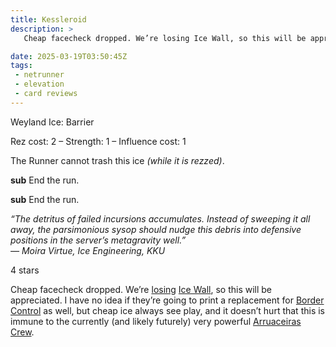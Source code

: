 ```yaml
---
title: Kessleroid
description: >
   Cheap facecheck dropped. We’re losing Ice Wall, so this will be appreciated. I have no idea if they’re going to print a replacement for Border Control as well, but cheap ice always see play, and it doesn’t hurt that this is immune to the currently (and likely futurely) very powerful Arruaceiras Crew.

date: 2025-03-19T03:50:45Z
tags:
 - netrunner
 - elevation
 - card reviews
---
```


<script type="module" src="/js/card-frame.js"></script>

<card-frame side="corp" stars="4" src="https://cdn.ewie.online/nsg-kessleroid.jpeg">

Weyland Ice: Barrier

Rez cost: 2 – Strength: 1 – Influence cost: 1

The Runner cannot trash this ice _(while it is rezzed)_.

**sub** End the run.

**sub** End the run. 

_“The detritus of failed incursions accumulates. Instead of sweeping it all
away, the parsimonious sysop should nudge this debris into defensive positions
in the server’s metagravity well.”_\
_—_ _Moira Virtue, Ice Engineering, KKU_

4 stars

</card-frame>

Cheap facecheck dropped. We’re
[losing](https://netrunnerdb.com/find/?q=f%3Aweyland-consortium+b%3Astandard-ban-list-24-12+z%3Arotation-2023+c%2133%7C32%7C30%7C26+s%3A%22barrier%22&sort=release-date&view=list&_locale=en)
[Ice Wall](https://netrunnerdb.com/en/card/31077), so this will be appreciated.
I have no idea if they’re going to print a replacement for
[Border Control](https://netrunnerdb.com/en/card/28005) as well, but cheap ice
always see play, and it doesn’t hurt that this is immune to the currently (and
likely futurely) very powerful
[Arruaceiras Crew](https://netrunnerdb.com/en/card/34073).
